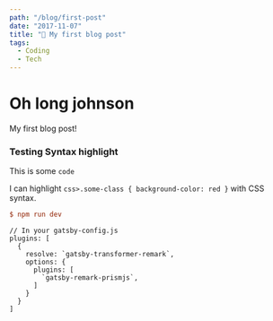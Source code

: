 ```yaml
---
path: "/blog/first-post"
date: "2017-11-07"
title: "🥇 My first blog post"
tags:
  - Coding
  - Tech
---
```


# Oh long johnson

My first blog post!

### Testing Syntax highlight

This is some `code` 

I can highlight `css>.some-class { background-color: red }` with CSS syntax.

```ini
$ npm run dev
```

```javascript{1,4-5}
// In your gatsby-config.js
plugins: [
  {
    resolve: `gatsby-transformer-remark`,
    options: {
      plugins: [
        `gatsby-remark-prismjs`,
      ]
    }
  }
]
```
